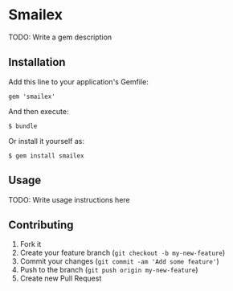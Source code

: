 # Smailex

TODO: Write a gem description

## Installation

Add this line to your application's Gemfile:

    gem 'smailex'

And then execute:

    $ bundle

Or install it yourself as:

    $ gem install smailex

## Usage

TODO: Write usage instructions here

## Contributing

1. Fork it
2. Create your feature branch (`git checkout -b my-new-feature`)
3. Commit your changes (`git commit -am 'Add some feature'`)
4. Push to the branch (`git push origin my-new-feature`)
5. Create new Pull Request
